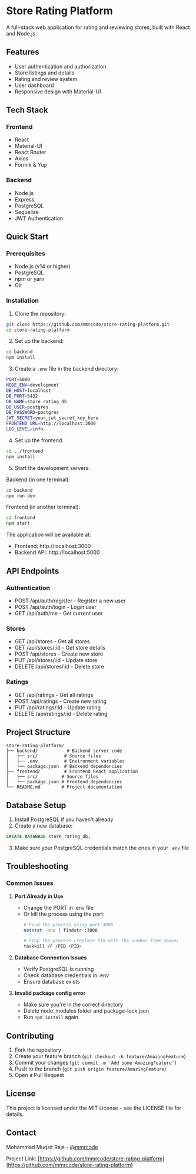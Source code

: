 # Store Rating Platform

A full-stack web application for rating and reviewing stores, built with React and Node.js.

## Features

- User authentication and authorization
- Store listings and details
- Rating and review system
- User dashboard
- Responsive design with Material-UI

## Tech Stack

### Frontend
- React
- Material-UI
- React Router
- Axios
- Formik & Yup

### Backend
- Node.js
- Express
- PostgreSQL
- Sequelize
- JWT Authentication

## Quick Start

### Prerequisites
- Node.js (v14 or higher)
- PostgreSQL
- npm or yarn
- Git

### Installation

1. Clone the repository:
```bash
git clone https://github.com/mmrcode/store-rating-platform.git
cd store-rating-platform
```

2. Set up the backend:
```bash
cd backend
npm install
```

3. Create a `.env` file in the backend directory:
```bash
PORT=5000
NODE_ENV=development
DB_HOST=localhost
DB_PORT=5432
DB_NAME=store_rating_db
DB_USER=postgres
DB_PASSWORD=postgres
JWT_SECRET=your_jwt_secret_key_here
FRONTEND_URL=http://localhost:3000
LOG_LEVEL=info
```

4. Set up the frontend:
```bash
cd ../frontend
npm install
```

5. Start the development servers:

Backend (in one terminal):
```bash
cd backend
npm run dev
```

Frontend (in another terminal):
```bash
cd frontend
npm start
```

The application will be available at:
- Frontend: http://localhost:3000
- Backend API: http://localhost:5000

## API Endpoints

### Authentication
- POST /api/auth/register - Register a new user
- POST /api/auth/login - Login user
- GET /api/auth/me - Get current user

### Stores
- GET /api/stores - Get all stores
- GET /api/stores/:id - Get store details
- POST /api/stores - Create new store
- PUT /api/stores/:id - Update store
- DELETE /api/stores/:id - Delete store

### Ratings
- GET /api/ratings - Get all ratings
- POST /api/ratings - Create new rating
- PUT /api/ratings/:id - Update rating
- DELETE /api/ratings/:id - Delete rating

## Project Structure
```
store-rating-platform/
├── backend/           # Backend server code
│   ├── src/          # Source files
│   ├── .env          # Environment variables
│   └── package.json  # Backend dependencies
├── frontend/         # Frontend React application
│   ├── src/         # Source files
│   └── package.json # Frontend dependencies
└── README.md        # Project documentation
```

## Database Setup

1. Install PostgreSQL if you haven't already
2. Create a new database:
```sql
CREATE DATABASE store_rating_db;
```
3. Make sure your PostgreSQL credentials match the ones in your `.env` file

## Troubleshooting

### Common Issues

1. **Port Already in Use**
   - Change the PORT in .env file
   - Or kill the process using the port:
     ```bash
     # Find the process using port 3000
     netstat -ano | findstr :3000
     
     # Stop the process (replace PID with the number from above)
     taskkill /F /PID <PID>
     ```

2. **Database Connection Issues**
   - Verify PostgreSQL is running
   - Check database credentials in .env
   - Ensure database exists

3. **Invalid package config error**
   - Make sure you're in the correct directory
   - Delete node_modules folder and package-lock.json
   - Run `npm install` again

## Contributing

1. Fork the repository
2. Create your feature branch (`git checkout -b feature/AmazingFeature`)
3. Commit your changes (`git commit -m 'Add some AmazingFeature'`)
4. Push to the branch (`git push origin feature/AmazingFeature`)
5. Open a Pull Request

## License

This project is licensed under the MIT License - see the LICENSE file for details.

## Contact

Mohammad Muqsit Raja - [@mmrcode](https://github.com/mmrcode)

Project Link: [https://github.com/mmrcode/store-rating-platform](https://github.com/mmrcode/store-rating-platform)
